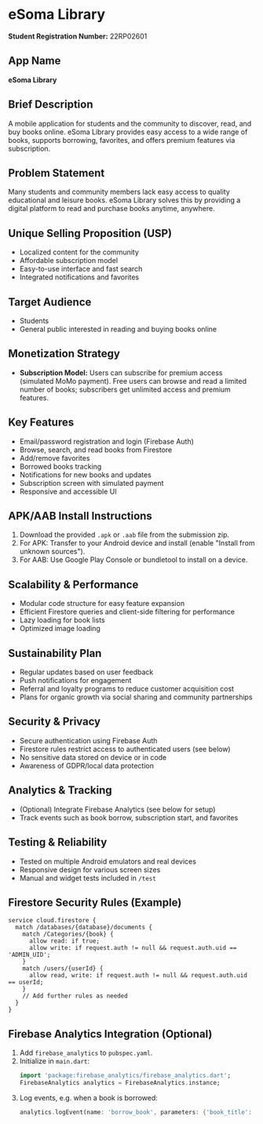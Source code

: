 # eSoma Library

**Student Registration Number:** 22RP02601

## App Name
**eSoma Library**

## Brief Description
A mobile application for students and the community to discover, read, and buy books online. eSoma Library provides easy access to a wide range of books, supports borrowing, favorites, and offers premium features via subscription.

## Problem Statement
Many students and community members lack easy access to quality educational and leisure books. eSoma Library solves this by providing a digital platform to read and purchase books anytime, anywhere.

## Unique Selling Proposition (USP)
- Localized content for the community
- Affordable subscription model
- Easy-to-use interface and fast search
- Integrated notifications and favorites

## Target Audience
- Students
- General public interested in reading and buying books online

## Monetization Strategy
- **Subscription Model:** Users can subscribe for premium access (simulated MoMo payment). Free users can browse and read a limited number of books; subscribers get unlimited access and premium features.

## Key Features
- Email/password registration and login (Firebase Auth)
- Browse, search, and read books from Firestore
- Add/remove favorites
- Borrowed books tracking
- Notifications for new books and updates
- Subscription screen with simulated payment
- Responsive and accessible UI

## APK/AAB Install Instructions
1. Download the provided `.apk` or `.aab` file from the submission zip.
2. For APK: Transfer to your Android device and install (enable "Install from unknown sources").
3. For AAB: Use Google Play Console or bundletool to install on a device.

## Scalability & Performance
- Modular code structure for easy feature expansion
- Efficient Firestore queries and client-side filtering for performance
- Lazy loading for book lists
- Optimized image loading

## Sustainability Plan
- Regular updates based on user feedback
- Push notifications for engagement
- Referral and loyalty programs to reduce customer acquisition cost
- Plans for organic growth via social sharing and community partnerships

## Security & Privacy
- Secure authentication using Firebase Auth
- Firestore rules restrict access to authenticated users (see below)
- No sensitive data stored on device or in code
- Awareness of GDPR/local data protection

## Analytics & Tracking
- (Optional) Integrate Firebase Analytics (see below for setup)
- Track events such as book borrow, subscription start, and favorites

## Testing & Reliability
- Tested on multiple Android emulators and real devices
- Responsive design for various screen sizes
- Manual and widget tests included in `/test`

## Firestore Security Rules (Example)
```
service cloud.firestore {
  match /databases/{database}/documents {
    match /Categories/{book} {
      allow read: if true;
      allow write: if request.auth != null && request.auth.uid == 'ADMIN_UID';
    }
    match /users/{userId} {
      allow read, write: if request.auth != null && request.auth.uid == userId;
    }
    // Add further rules as needed
  }
}
```

## Firebase Analytics Integration (Optional)
1. Add `firebase_analytics` to `pubspec.yaml`.
2. Initialize in `main.dart`:
   ```dart
   import 'package:firebase_analytics/firebase_analytics.dart';
   FirebaseAnalytics analytics = FirebaseAnalytics.instance;
   ```
3. Log events, e.g. when a book is borrowed:
   ```dart
   analytics.logEvent(name: 'borrow_book', parameters: {'book_title': book['title']});
   ```



